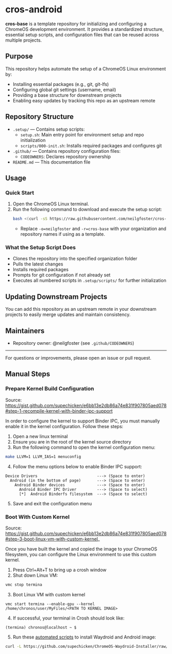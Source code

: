 
# cros-android

**cros-base** is a template repository for initializing and configuring a ChromeOS development environment. It provides a standardized structure, essential setup scripts, and configuration files that can be reused across multiple projects.

## Purpose
This repository helps automate the setup of a ChromeOS Linux environment by:
- Installing essential packages (e.g., git, git-lfs)
- Configuring global git settings (username, email)
- Providing a base structure for downstream projects
- Enabling easy updates by tracking this repo as an upstream remote

## Repository Structure

- `.setup/` — Contains setup scripts:
  - `setup.sh`: Main entry point for environment setup and repo initialization
  - `scripts/000-init.sh`: Installs required packages and configures git
- `.github/` — Contains repository configuration files:
  - `CODEOWNERS`: Declares repository ownership
- `README.md` — This documentation file

## Usage

### Quick Start
1. Open the ChromeOS Linux terminal.
2. Run the following command to download and execute the setup script:
   ```bash
   bash <(curl -sS https://raw.githubusercontent.com/neilgfoster/cros-base/main/.setup/setup.sh) -o=neilgfoster -r=cros-base
   ```
   - Replace `-o=neilgfoster` and `-r=cros-base` with your organization and repository names if using as a template.

### What the Setup Script Does
- Clones the repository into the specified organization folder
- Pulls the latest changes
- Installs required packages
- Prompts for git configuration if not already set
- Executes all numbered scripts in `.setup/scripts/` for further initialization

## Updating Downstream Projects
You can add this repository as an upstream remote in your downstream projects to easily merge updates and maintain consistency.

## Maintainers
- Repository owner: @neilgfoster (see `.github/CODEOWNERS`)

---
For questions or improvements, please open an issue or pull request.

## Manual Steps

### Prepare Kernel Build Configuration
Source: https://gist.github.com/supechicken/e6bb13e2db86a74e831f907805aed078#step-1-recompile-kernel-with-binder-ipc-support

In order to configure the kernel to support Binder IPC, you must manually enable it in the kernel configuration. Follow these steps:

1) Open a new linux terminal
2) Ensure you are in the root of the kernel source directory
3) Run the following command to open the kernel configuration menu:

```bash
make LLVM=1 LLVM_IAS=1 menuconfig
```

4) Follow the menu options below to enable Binder IPC support:

```
Device Drivers                          ---> (Space to enter)
  Android (in the bottom of page)       ---> (Space to enter)
    Android Binder devices              ---> (Space to enter)
      Android Binder IPC Driver         ---> (Space to select)
      [*]  Android Binderfs filesystem  ---> (Space to select)
```

5) Save and exit the configuration menu

### Boot With Custom Kernel
Source: https://gist.github.com/supechicken/e6bb13e2db86a74e831f907805aed078#step-3-boot-linux-vm-with-custom-kernel_

Once you have built the kernel and copied the image to your ChromeOS filesystem, you can
configure the Linux environment to use this custom kernel.

1) Press Ctrl+Alt+T to bring up a crosh window
2) Shut down Linux VM:

```bash
vmc stop termina
```
3) Boot Linux VM with custom kernel

```
vmc start termina --enable-gpu --kernel /home/chronos/user/MyFiles/<PATH TO KERNEL IMAGE>
```

4) If successful, your terminal in Crosh should look like:

```shell
(termina) chronos@localhost ~ $
```

5) Run these [automated scripts](https://github.com/supechicken/ChromeOS-Waydroid-Installer) to install Waydroid and Android image:

```bash
curl -L https://github.com/supechicken/ChromeOS-Waydroid-Installer/raw/refs/heads/main/installer/01-setup_lxd.sh | bash -eu
```
